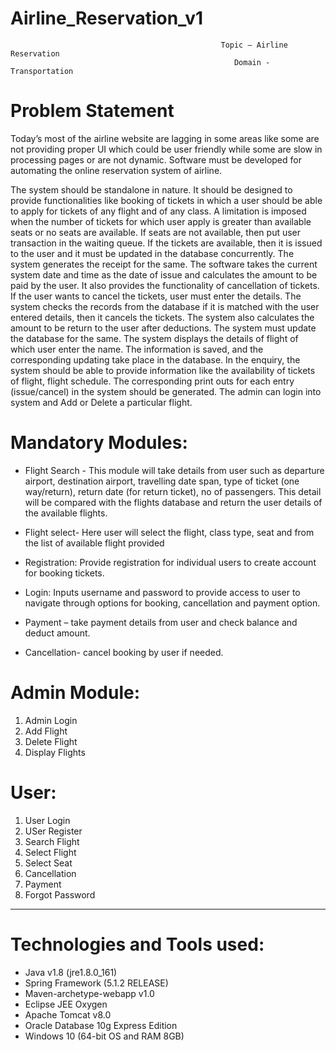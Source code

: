 # Airline_Reservation_v1


                                                   Topic – Airline Reservation
                                                      Domain - Transportation

# Problem Statement 

Today’s most of the airline website are lagging in some areas like some are not providing proper UI which could be user friendly while some are slow in processing pages or are not dynamic. Software must be developed for automating the online reservation system of airline. 

The system should be standalone in nature. It should be designed to provide functionalities like booking of tickets in which a user should be able to apply for tickets of any flight and of any class. A limitation is imposed when the number of tickets for which user apply is greater than available seats or no seats are available. If seats are not available, then put user transaction in the waiting queue. If the tickets are available, then it is issued to the user and it must be updated in the database concurrently. The system generates the receipt for the same. The software takes the current system date and time as the date of issue and calculates the amount to be paid by the user. It also provides the functionality of cancellation of tickets. If the user wants to cancel the tickets, user must enter the details. The system checks the records from the database if it is matched with the user entered details, then it cancels the tickets. The system also calculates the amount to be return to the user after deductions. The system must update the database for the same. The system displays the details of flight of which user enter the name. The information is saved, and the corresponding updating take place in the database. In the enquiry, the system should be able to provide information like the availability of tickets of flight, flight schedule. The corresponding print outs for each entry (issue/cancel) in the system should be generated. The admin can login into system and Add or Delete a particular flight.


# Mandatory Modules:
-	Flight Search - This module will take details from user such as departure airport, destination airport, travelling date span, type of ticket (one way/return), return date (for return ticket), no of passengers. This detail will be compared with the flights database and return the user details of the available flights.

-	Flight select- Here user will select the flight, class type, seat and from the list of available flight provided

-	Registration: Provide registration for individual users to create account for booking tickets. 

-	Login: Inputs username and password to provide access to user to navigate through options for booking, cancellation and payment option.

-	Payment – take payment details from user and check balance and deduct amount.

-	Cancellation- cancel booking by user if needed.

#	Admin Module: 
1.	Admin Login 
2.	Add Flight
3.	Delete Flight
4.	Display Flights

#	User: 
1.	User Login 
2.	USer Register 
3.	Search Flight
4.	Select Flight
5.	Select Seat
6.	Cancellation 
7.	Payment
8.  Forgot Password

----
# Technologies and Tools used:
- Java v1.8 (jre1.8.0_161)
- Spring Framework (5.1.2 RELEASE)
- Maven-archetype-webapp v1.0 
- Eclipse JEE Oxygen
- Apache Tomcat v8.0
- Oracle Database 10g Express Edition
- Windows 10 (64-bit OS and RAM 8GB)






